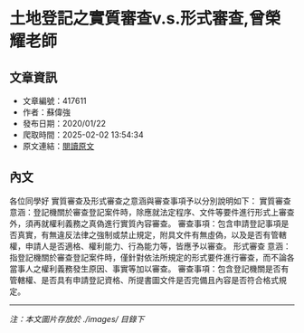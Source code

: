 # 土地登記之實質審查v.s.形式審查,曾榮耀老師

## 文章資訊
- 文章編號：417611
- 作者：蘇偉強
- 發布日期：2020/01/22
- 爬取時間：2025-02-02 13:54:34
- 原文連結：[閱讀原文](https://real-estate.get.com.tw/Columns/detail.aspx?no=417611)

## 內文
各位同學好
實質審查及形式審查之意涵與審查事項予以分別說明如下：
實質審查
意涵：登記機關於審查登記案件時，除應就法定程序、文件等要件進行形式上審查外，須再就權利義務之真偽進行實質內容審查。
審查事項：包含申請登記事項是否真實，有無違反法律之強制或禁止規定，附具文件有無虛偽，以及是否有管轄權，申請人是否適格、權利能力、行為能力等，皆應予以審查。
形式審查
意涵：指登記機關於審查登記案件時，僅針對依法所規定的形式要件進行審查，而不論各當事人之權利義務發生原因、事實等加以審查。
審查事項：包含登記機關是否有管轄權、是否具有申請登記資格、所提書圖文件是否完備且內容是否符合格式規定。

---
*注：本文圖片存放於 ./images/ 目錄下*
